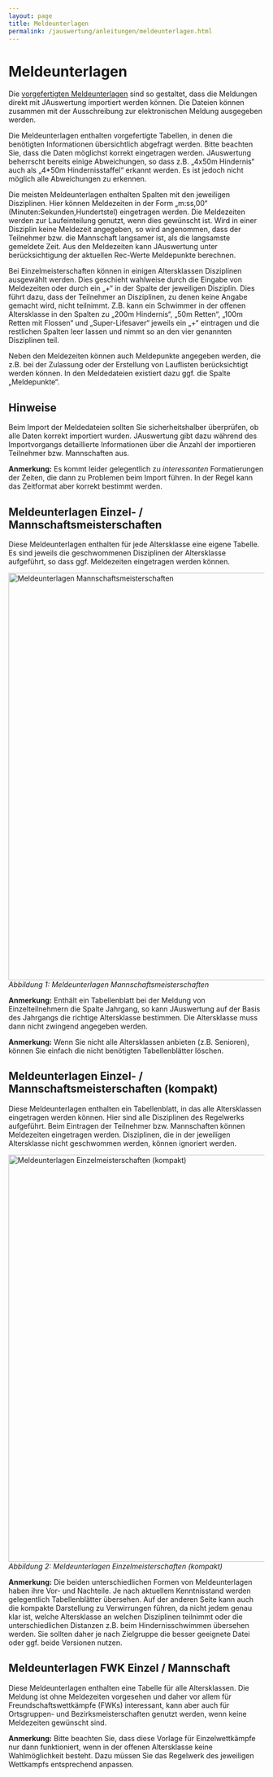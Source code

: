 ```yaml
---
layout: page
title: Meldeunterlagen
permalink: /jauswertung/anleitungen/meldeunterlagen.html
---
```


# Meldeunterlagen

Die [vorgefertigten Meldeunterlagen](/assets/Meldeunterlagen-20240106.zip) sind so gestaltet, dass die Meldungen direkt mit JAuswertung importiert werden können. Die Dateien können zusammen mit der Ausschreibung zur elektronischen Meldung ausgegeben werden.


Die Meldeunterlagen enthalten vorgefertigte Tabellen, in denen die benötigten Informationen übersichtlich abgefragt werden. Bitte beachten Sie, dass die Daten möglichst korrekt eingetragen werden. JAuswertung beherrscht bereits einige Abweichungen, so dass z.B. „4x50m Hindernis“ auch als „4*50m Hindernisstaffel“ erkannt werden. Es ist jedoch nicht möglich alle Abweichungen zu erkennen.

Die meisten Meldeunterlagen enthalten Spalten mit den jeweiligen Disziplinen. Hier können Meldezeiten in der Form „m:ss,00“ (Minuten:Sekunden,Hundertstel) eingetragen werden. Die Meldezeiten werden zur Laufeinteilung genutzt, wenn dies gewünscht ist. Wird in einer Disziplin keine Meldezeit angegeben, so wird angenommen, dass der Teilnehmer bzw. die Mannschaft langsamer ist, als die langsamste gemeldete Zeit. Aus den Meldezeiten kann JAuswertung unter berücksichtigung der aktuellen Rec-Werte Meldepunkte berechnen.

Bei Einzelmeisterschaften können in einigen Altersklassen Disziplinen ausgewählt werden. Dies geschieht wahlweise durch die Eingabe von Meldezeiten oder durch ein „+“ in der Spalte der jeweiligen Disziplin. Dies führt dazu, dass der Teilnehmer an Disziplinen, zu denen keine Angabe gemacht wird, nicht teilnimmt. Z.B. kann ein Schwimmer in der offenen Altersklasse in den Spalten zu „200m Hindernis“, „50m Retten“, „100m Retten mit Flossen“ und „Super-Lifesaver“ jeweils ein „+“ eintragen und die restlichen Spalten leer lassen und nimmt so an den vier genannten Disziplinen teil.

Neben den Meldezeiten können auch Meldepunkte angegeben werden, die z.B. bei der Zulassung oder der Erstellung von Lauflisten berücksichtigt werden können. In den Meldedateien existiert dazu ggf. die Spalte „Meldepunkte“.

## Hinweise

Beim Import der Meldedateien sollten Sie sicherheitshalber überprüfen, ob alle Daten korrekt importiert wurden. JAuswertung gibt dazu während des Importvorgangs detaillierte Informationen über die Anzahl der importieren Teilnehmer bzw. Mannschaften aus.

**Anmerkung:** Es kommt leider gelegentlich zu *interessanten* Formatierungen der Zeiten, die dann zu Problemen beim Import führen. In der Regel kann das Zeitformat aber korrekt bestimmt werden.

## Meldeunterlagen Einzel- / Mannschaftsmeisterschaften

Diese Meldeunterlagen enthalten für jede Altersklasse eine eigene Tabelle. Es sind jeweils die geschwommenen Disziplinen der Altersklasse aufgeführt, so dass ggf. Meldezeiten eingetragen werden können.

<!-- markdownlint-disable MD033 -->
<img alt="Meldeunterlagen Mannschaftsmeisterschaften" src="/assets/img/jauswertung/anleitungen/meldeunterlagen/meldeunterlagen-mannschaftsmeisterschaften.png" width="800"/>
<em>Abbildung 1: Meldeunterlagen Mannschaftsmeisterschaften</em>
<!-- markdownlint-enable MD033 -->

**Anmerkung:** Enthält ein Tabellenblatt bei der Meldung von Einzelteilnehmern die Spalte Jahrgang, so kann JAuswertung auf der Basis des Jahrgangs die richtige Altersklasse bestimmen. Die Altersklasse muss dann nicht zwingend angegeben werden.

**Anmerkung:** Wenn Sie nicht alle Altersklassen anbieten (z.B. Senioren), können Sie einfach die nicht benötigten Tabellenblätter löschen.

## Meldeunterlagen Einzel- / Mannschaftsmeisterschaften (kompakt)

Diese Meldeunterlagen enthalten ein Tabellenblatt, in das alle Altersklassen eingetragen werden können. Hier sind alle Disziplinen des Regelwerks aufgeführt. Beim Eintragen der Teilnehmer bzw. Mannschaften können Meldezeiten eingetragen werden. Disziplinen, die in der jeweiligen Altersklasse nicht geschwommen werden, können ignoriert werden.

<!-- markdownlint-disable MD033 -->
<img alt="Meldeunterlagen Einzelmeisterschaften (kompakt)" src="/assets/img/jauswertung/anleitungen/meldeunterlagen/meldeunterlagen-einzelmeisterschaften-kompakt.png" width="800"/>
<em>Abbildung 2: Meldeunterlagen Einzelmeisterschaften (kompakt)</em>
<!-- markdownlint-enable MD033 -->

**Anmerkung:** Die beiden unterschiedlichen Formen von Meldeunterlagen haben ihre Vor- und Nachteile. Je nach aktuellem Kenntnisstand werden gelegentlich Tabellenblätter übersehen. Auf der anderen Seite kann auch die kompakte Darstellung zu Verwirrungen führen, da nicht jedem genau klar ist, welche Altersklasse an welchen Disziplinen teilnimmt oder die unterschiedlichen Distanzen z.B. beim Hindernisschwimmen übersehen werden. Sie sollten daher je nach Zielgruppe die besser geeignete Datei oder ggf. beide Versionen nutzen.

## Meldeunterlagen FWK Einzel / Mannschaft

Diese Meldeunterlagen enthalten eine Tabelle für alle Altersklassen. Die Meldung ist ohne Meldezeiten vorgesehen und daher vor allem für Freundschaftswettkämpfe (FWKs) interessant, kann aber auch für Ortsgruppen- und Bezirksmeisterschaften genutzt werden, wenn keine Meldezeiten gewünscht sind.

**Anmerkung:** Bitte beachten Sie, dass diese Vorlage für Einzelwettkämpfe nur dann funktioniert, wenn in der offenen Altersklasse keine Wahlmöglichkeit besteht. Dazu müssen Sie das Regelwerk des jeweiligen Wettkampfs entsprechend anpassen.
